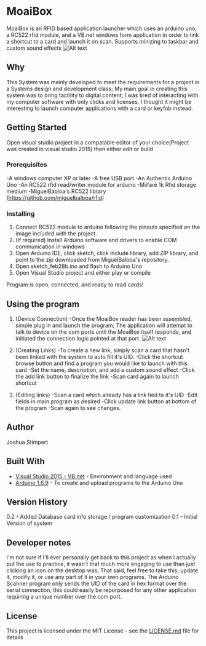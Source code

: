 # MoaiBox

MoaiBox is an RFID based application launcher which uses an arduino uno, a RC522 rfid module, and a VB.net windows form application in order to link a shortcut to a card and launch it on scan. Supports minizing to taskbar and custom sound effects
![Alt text](/relative/path/to/img.jpg?raw=true "program")
## Why

This System was mainly developed to meet the requirements for a project in a Systems design and development class; My main goal in creating this system was to bring tactility to digital content; I was tired of interacting with my computer software with only clicks and licenses. I thought it might be interesting to launch computer applications with a card or keyfob instead.

## Getting Started

Open visual studio project in a compatable editor of your choice(Project was created in visual studio 2015) then either edit or build

### Prerequisites

-A windows computer XP or later
-A free USB port
-An Authentic Arduino Uno
-An RC522 rfid read/writer module for arduino
-Miifare 1k Rfid storage medium
-MiguelBabloa's RC522 library (https://github.com/miguelbalboa/rfid)

### Installing

1. Connect RC522 module to arduino following the pinouts specified on the image included with the project.
2. (If required) Install Arduino software and drivers to enable COM communication in windows
3. Open Arduino IDE, click sketch, click include library, add ZIP library, and point to the zip downloaded from MiguelBalboa's repository.
4. Open sketch_feb28b.ino and flash to Arduino Uno
5. Open Visual Studio project and either play or compile

Program is open, connected, and ready to read cards!


## Using the program

1. (Device Connection)
-Once the MoaiBox reader has been assembled, simple plug in and launch the program; The application will attempt to talk to device on the com ports until the MoaiBox itself responds, and initiated the connection logic pointed at that port.
![Alt text](/relative/path/to/img.jpg?raw=true "DevicePinouts")

2. (Creating Links)
-To create a new link, simply scan a card that hasn't been linked with the system to auto fill it's UID.
-Click the shortcut browse button and find a program you would like to launch with this card
-Set the name, description, and add a custom sound effect
-Click the add link button to finalize the link
-Scan card again to launch shortcut

3. (Editing links)
-Scan a card which already has a link tied to it's UID
-Edit fields in main program as desired
-Click update link button at bottom of the program
-Scan again to see changes.

## Author

Joshua Stimpert

## Built With

* [Visual Studio 2015 - VB.net](http://www.dropwizard.io/1.0.2/docs/) - Environment and language used
* [Arduino 1.6.9](https://maven.apache.org/) - To create and upload programs to the Arduino Uno

## Version History

0.2 - Added Database card info storage / program customization
0.1 - Initial Version of system


## Developer notes
I'm not sure if I'll ever personally get back to this project as when I actually put the use to practice, it wasn't that much more engaging to use than just clicking an icon on the desktop was; That said, feel free to take this, update it, modify it, or use any part of it in your own programs. The Arduino Scanner program only sends the UID of the card in hex format over the serial connection, this could easily be reporposed for any other application requiring a unique number over the com port.

## License

This project is licensed under the MIT License - see the [LICENSE.md](LICENSE.md) file for details


